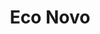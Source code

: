 ---
title: Eco Novo
country: Nigeria
city: Lagos
full_address: |-
    Ekonovo, <br />
    15 Oduduwa Crescent, <br />
    G.R.A, Ikeja, Lagos.

image: /uploads/offices/offices-03.jpg
brief_description: |-
    Squarespace’s 98,000-square-foot headquarters are located in Manhattan’s West Village at 8 Clarkson Street. The office fills three floors, in addition to a dedicated lobby and roof deck, within the historic Maltz Building.
position: 4
---